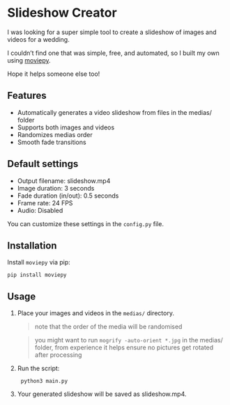 # Slideshow Creator

I was looking for a super simple tool to create a slideshow of images and videos for a wedding.

I couldn’t find one that was simple, free, and automated, so I built my own using [moviepy](https://github.com/Zulko/moviepy).

Hope it helps someone else too!

## Features

- Automatically generates a video slideshow from files in the medias/ folder
- Supports both images and videos
- Randomizes medias order
- Smooth fade transitions

## Default settings

- Output filename: slideshow.mp4
- Image duration: 3 seconds
- Fade duration (in/out): 0.5 seconds
- Frame rate: 24 FPS
- Audio: Disabled

You can customize these settings in the `config.py` file.

## Installation

Install `moviepy` via pip:

    pip install moviepy

## Usage

1. Place your images and videos in the `medias/` directory.

    > note that the order of the media will be randomised

    > you might want to run `mogrify -auto-orient *.jpg` in the medias/ folder, from experience it helps ensure no pictures get rotated after processing

2. Run the script:

        python3 main.py

3. Your generated slideshow will be saved as slideshow.mp4.
